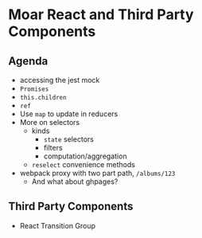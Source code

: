 Moar React and Third Party Components
===

## Agenda

* accessing the jest mock
* `Promises`
* `this.children`
* `ref`
* Use `map` to update in reducers
* More on selectors
  * kinds
    * `state` selectors
    * filters
    * computation/aggregation
  * `reselect` convenience methods
* webpack proxy with two part path, `/albums/123`
  * And what about ghpages?

## Third Party Components

* React Transition Group